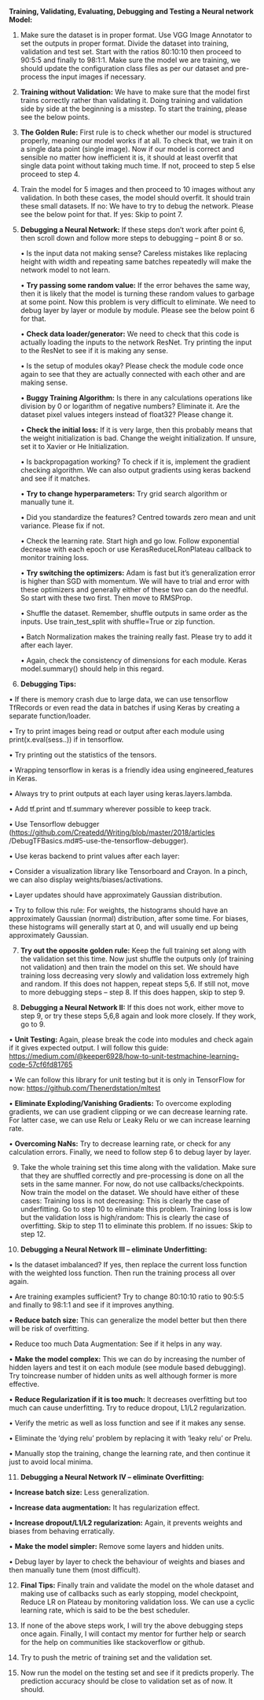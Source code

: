 **Training, Validating, Evaluating, Debugging and Testing a Neural network Model:** 
 
1.	Make sure the dataset is in proper format. Use VGG Image Annotator to set the outputs in proper format. Divide the dataset into training, validation and test set. Start with the ratios 80:10:10 then proceed to 90:5:5 and finally to 98:1:1.  Make sure the model we are training, we should update the configuration class files as per our dataset and pre-process the input images if necessary. 

2.	**Training without Validation:** We have to make sure that the model first trains correctly rather than validating it. Doing training and validation side by side at the beginning is a misstep. To start the training, please see the below points. 

3.	**The Golden Rule:** First rule is to check whether our model is structured properly, meaning our model works if at all. To check that, we train it on a single data point (single image). Now if our model is correct and sensible no matter how inefficient it is, it should at least overfit that single data point without taking much time. If not, proceed to step 5 else proceed to step 4. 

4.	Train the model for 5 images and then proceed to 10 images without any validation. In both these cases, the model should overfit. It should train these small datasets. 
If no: We have to try to debug the network. Please see the below point for that. 
If yes: Skip to point 7. 

5.	**Debugging a Neural Network:** If these steps don’t work after point 6, then scroll down and follow more steps to debugging – point 8 or so. 
  
    •	Is the input data not making sense? Careless mistakes like replacing height with width and repeating same batches repeatedly will       make the network model to not learn. 

    •	**Try passing some random value:** If the error behaves the same way, then it is likely that the model is turning these random  values to garbage at some point. Now this problem is very difficult to eliminate. We need to debug layer by layer or module by module. Please see the below point 6 for that. 

    •	**Check data loader/generator:** We need to check that this code is actually loading the inputs to the network ResNet. Try printing the input to the ResNet to see if it is making any sense. 

    •	Is the setup of modules okay? Please check the module code once again to see that they are actually connected with each other and are making sense. 

    •	**Buggy Training Algorithm:** Is there in any calculations operations like division by 0 or logarithm of negative numbers? Eliminate it. Are the dataset pixel values integers instead of float32? Please change it. 

    •	**Check the initial loss:** If it is very large, then this probably means that the weight initialization is bad. Change the weight initialization. If unsure, set it to Xavier or He Initialization. 

    •	Is backpropagation working? To check if it is, implement the gradient checking algorithm. We can also output gradients using keras backend and see if it matches. 

    •	**Try to change hyperparameters:** Try grid search algorithm or manually tune it. 

    •	Did you standardize the features? Centred towards zero mean and unit variance. Please fix if not. 

    •	Check the learning rate. Start high and go low. Follow exponential decrease with each epoch or use KerasReduceLRonPlateau callback to monitor training loss. 

    •	**Try switching the optimizers:** Adam is fast but it’s generalization error is higher than SGD with momentum. We will have to trial and error with these optimizers and generally either of these two can do the needful. So start with these two first. Then move to RMSProp. 

    •	Shuffle the dataset. Remember, shuffle outputs in same order as the 	inputs. 
    Use train_test_split with shuffle=True or zip function. 

    •	Batch Normalization makes the training really fast. Please try to add it after each layer. 

    •	Again, check the consistency of dimensions for each module. Keras model.summary() should help in this regard. 
  
6.	**Debugging Tips:** 
  
 •	If there is memory crash due to large data, we can use tensorflow TfRecords or even read the data in batches if using Keras by creating a separate function/loader. 

 •	Try to print images being read or output after each module using print(x.eval(sess..)) if in tensorflow. 

 •	Try printing out the statistics of the tensors. 

 •	Wrapping tensorflow in keras is a friendly idea using engineered_features in Keras. 

 •	Always try to print outputs at each layer using keras.layers.lambda. 

 •	Add tf.print and tf.summary wherever possible to keep track. 

 •	Use 	Tensorflow 	debugger 
 (https://github.com/Createdd/Writing/blob/master/2018/articles /DebugTFBasics.md#5-use-the-tensorflow-debugger). 

 •	Use keras backend to print values after each layer: 

 •	Consider a visualization library like Tensorboard and Crayon. In a pinch, we can also display weights/biases/activations. 

 •	Layer updates should have approximately Gaussian distribution. 

 •	Try to follow this rule: For weights, the histograms should have an approximately Gaussian (normal) distribution, after some time. For biases, these histograms will generally start at 0, and will usually end up being approximately Gaussian. 
  
7.	**Try out the opposite golden rule:** Keep the full training set along with the validation set this time. Now just shuffle the outputs only (of training not validation) and then train the model on this set. We should have training loss decreasing very slowly and validation loss extremely high and random. If this does not happen, repeat steps 5,6. If still not, move to more debugging steps – step 8. If this does happen, skip to step 9. 
  
8.	**Debugging a Neural Network II:** If this does not work, either move to step 9, or try these steps 5,6,8 again and look more closely. If they work, go to 9. 
  
 •	**Unit Testing:** Again, please break the code into modules and check again if it gives expected output. I will follow this guide: https://medium.com/@keeper6928/how-to-unit-testmachine-learning-code-57cf6fd81765 

 •	We can follow this library for unit testing but it is only in TensorFlow for now: https://github.com/Thenerdstation/mltest 

 •	**Eliminate Exploding/Vanishing Gradients:** To overcome exploding gradients, we can use gradient clipping or we can decrease learning rate. For latter case, we can use Relu or Leaky Relu or we can increase learning rate. 

 •	**Overcoming NaNs:** Try to decrease learning rate, or check for any calculation errors. Finally, we need to follow step 6 to debug layer by layer. 
  
9.	Take the whole training set this time along with the validation. Make sure that they are shuffled correctly and pre-processing is done on all the sets in the same manner. For now, do not use callbacks/checkpoints. Now train the model on the dataset. We should have either of these cases: 
Training loss is not decreasing: This is clearly the case of underfitting. Go to step 10 to eliminate this problem. 
Training loss is low but the validation loss is high/random: This is clearly the case of overfitting. Skip to step 11 to eliminate this problem. If no issues: Skip to step 12. 
  
10.	**Debugging a Neural Network III – eliminate Underfitting:** 
  
 •	Is the dataset imbalanced? If yes, then replace the current loss function with the weighted loss function. Then run the training process all over again. 

 •	Are training examples sufficient? Try to change 80:10:10 ratio to 90:5:5 and finally to 98:1:1 and see if it improves anything. 

 •	**Reduce batch size:** This can generalize the model better but then there will be risk of overfitting. 

 •	Reduce too much Data Augmentation: See if it helps in any way. 

 •	**Make the model complex:** This we can do by increasing the number of hidden layers and test it on each module (see module based debugging). Try toincrease number of hidden units as well although former is more effective. 

 •	**Reduce Regularization if it is too much:** It decreases overfitting but too much can cause underfitting. Try to reduce dropout, L1/L2 regularization. 

 •	Verify the metric as well as loss function and see if it makes any sense. 

 •	Eliminate the ‘dying relu’ problem by replacing it with ‘leaky relu’ or Prelu. 

 •	Manually stop the training, change the learning rate, and then continue it just to avoid local minima. 
  
11.	**Debugging a Neural Network IV – eliminate Overfitting:** 
  
 •	**Increase batch size:** Less generalization. 

 •	**Increase data augmentation:** It has regularization effect. 

 •	**Increase dropout/L1/L2 regularization:** Again, it prevents weights and biases from behaving erratically. 

 •	**Make the model simpler:** Remove some layers and hidden units. 

 •	Debug layer by layer to check the behaviour of weights and biases and then manually tune them (most difficult). 
  
  
12.	**Final Tips:** Finally train and validate the model on the whole dataset and making use of callbacks such as early stopping, model checkpoint, Reduce LR on Plateau by monitoring validation loss. We can use a cyclic learning rate, which is said to be the best scheduler. 
  
13.	If none of the above steps work, I will try the above debugging steps once again. Finally, I will contact my mentor for further help or search for the help on communities like stackoverflow or github. 
  
14.	Try to push the metric of training set and the validation set. 
  
15.	Now run the model on the testing set and see if it predicts properly. The prediction accuracy should be close to validation set as of now. It should. 
